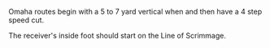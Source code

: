 Omaha routes begin with a 5 to 7 yard vertical when and then have a 4 step speed cut.

The receiver's inside foot should start on the Line of Scrimmage.